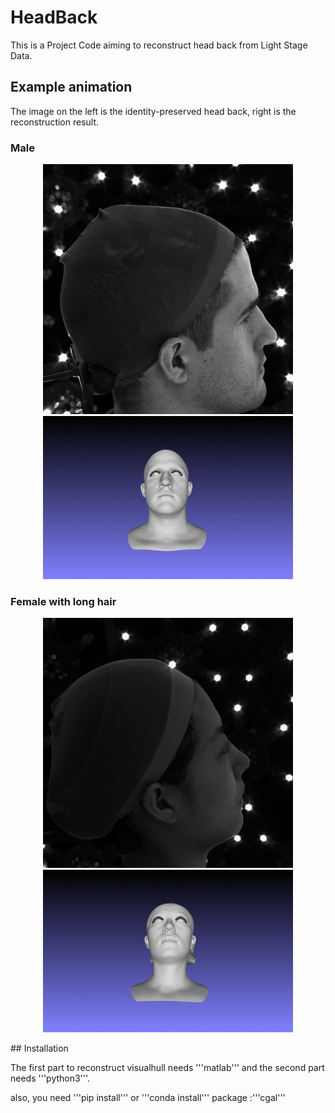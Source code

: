 # HeadBack
This is a Project Code aiming to reconstruct head back from Light Stage Data.

## Example animation
The image on the left is the identity-preserved head back, right is the reconstruction result.
### Male
<p align='center'>
  <img src='gif/cam06.png' width='400' length = '600'/>
  <img src='gif/owen.gif' width='400' length='400'/>
</p>

### Female with long hair
<p align='center'>
  <img src='gif/mingming.png' width='400' length = '600'/>
  <img src='gif/mingming.gif' width='400' length='400'/>
</p>
## Installation

The first part to reconstruct visualhull needs '''matlab''' and the second part needs '''python3'''.

also, you need '''pip install''' or '''conda install''' package :'''cgal'''



